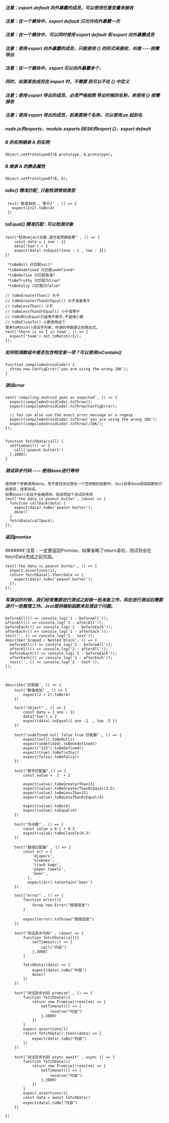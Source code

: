 ##### 注意：export.default 向外暴露的成员，可以使用任意变量来接收

##### 注意：在一个模块中，export default 只允许向外暴露一次

##### 注意：在一个模块中，可以同时使用 export default 和 export 向外暴露成员

##### 注意：使用 export 向外暴露的成员，只能使用 {} 的形式来接收，叫做 ----按需导出

##### 注意：在一个模块中，export 可以向外暴露多个，

##### 同时，如果某些成员在 import 时，不需要 则可以不在 {} 中定义

##### 注意；使用 export 导出的成员，必须严格按照 导出时候的名称，来使用 {} 按需接收

##### 注意；使用 export 导出的成员，如果要换个名称，可以使用 as 起别名

##### node.js的exports、module.exports与ES6的export {}、export default

##### B 的实例继承 A 的实例
```
Object.setPrototypeOf(B.prototype, A.prototype);
```

##### B 继承 A 的静态属性
```
Object.setPrototypeOf(B, A);
```

##### toBe()  精准匹配 , 只能检测常规类型
```
 test('数值相加 , 等于2' , () => {
   expect(2+2).toBe(4)
 })
```

##### toEqual()  精准匹配 : 可以检测对象
```
test("检测object对象,是否是预期结果" , () => {
    const data = { one : 1}
    data["two"] = 2
    expect(data).toEqual({one : 1 , two : 2})
})

 *toBeNull 只匹配null*
 *toBeUndefined 只匹配undefined*
 *toBeDefine 只匹配有值*
 *toBeTruthy 只匹配为true*
 *toBeFalsy 只匹配为false*

// toBeGreaterThan() 大于
// toBeGreaterThanOrEqual() 大于或者等于
// toBeLessThan() 小于
// toBeLessThanOrEqual() 小于或等于
// toBe和toEqual只适用于数字,不适用小数
// toBeCloseTo() 小数使用这个
使用toMatch()测试字符串，传递的参数是正则表达式。
test('there is no I in team', () => {
  expect('team').not.toMatch(/I/);
});
```

##### 如何检测数组中是否包含特定某一项？可以使用toContain()
```
function compileAndroidCode() {
  throw new ConfigError('you are using the wrong JDK');
}
```
##### 测试error
```
test('compiling android goes as expected', () => {
  expect(compileAndroidCode).toThrow();
  expect(compileAndroidCode).toThrow(ConfigError);

  // You can also use the exact error message or a regexp
  expect(compileAndroidCode).toThrow('you are using the wrong JDK');
  expect(compileAndroidCode).toThrow(/JDK/);
});


function fetchData(call) {
  setTimeout(() => {
    call('peanut butter1')
  },1000);
}
```
##### 测试异步代码 ---- 使用done进行等待
```
使用单个参数调用done，而不是将测试放在一个空参数的函数中，Jest会等done回调函数执行结束后，结束测试。
如果done()永远不会被调用，则说明这个测试将失败
test('the data is peanut butter', (done) => {
  function callback(data) {
    expect(data).toBe('peanut butter');
    done()
  }
  fetchData(callback);
});
```
##### 返回promise
####### 注意：一定要返回Promise，如果省略了return语句，测试将会在fetchData完成之前完成。
```
test('the data is peanut butter', () => {
  expect.assertions(1);
  return fetchData().then(data => {
    expect(data).toBe('peanut butter');
  });
});
```



##### 写测试的时候，我们经常需要进行测试之前做一些准备工作，和在进行测试后需要进行一些整理工作。Jest提供辅助函数来处理这个问题。

```
beforeAll(() => console.log('1 - beforeAll'));
afterAll(() => console.log('1 - afterAll'));
beforeEach(() => console.log('1 - beforeEach'));
afterEach(() => console.log('1 - afterEach'));
test('', () => console.log('1 - test'));
describe('Scoped / Nested block', () => {
  beforeAll(() => console.log('2 - beforeAll'));
  afterAll(() => console.log('2 - afterAll'));
  beforeEach(() => console.log('2 - beforeEach'));
  afterEach(() => console.log('2 - afterEach'));
  test('', () => console.log('2 - test'));
});



describe('匹配器', () => {
    test("数值相加" , () => {
        expect(2 + 2).toBe(4)
    })

    test("object" , () => {
        const data = { one : 1}
        data["two"] = 2
        expect(data).toEqual({ one :1  , two :2 })
    })

    test("undefined null false true 匹配器" , () => {
        expect(null).toBeNull()
        expect(undefined).toBeUndefined()
        expect("123").toBeDefined()
        expect(true).toBeTruthy()
        expect(false).toBeFalsy()
    })

    test("数字匹配器",() => {
        const value =  2  + 2

        expect(value).toBeGreaterThan(3)
        expect(value).toBeGreaterThanOrEqual(3.5)
        expect(value).toBeLessThan(5)
        expect(value).toBeLessThanOrEqual(4)

        expect(value).toBe(4)
        expect(value).toEqual(4)
    })

    test("浮点数" , () => {
        const value = 0.1 + 0.2 
        expect(value).toBeCloseTo(0.3)
    })

    test("数组匹配器" , () => {
        const arr = [
            'diapers',
            'kleenex',
            'trash bags',
            'paper towels',
            'beer',
          ];
          expect(arr).toContain('beer')
    })

    test("error" , () => {
        function error(){
            throw new Error("报错信息")
        }

        expect(error).toThrow("报错信息")
    })

    test("测试异步代码" , (done) => {
        function fetchData(call){
            setTimeout(() => {
                call("内容")
            },3000)
        }

        fetchData((data) => {
            expect(data).toBe("内容")
            done()
        })
    })

    test("测试异步代码 promise" , () => {
        function fetchData(){
            return new Promise((resolve) => {
                setTimeout(() => {
                    resolve("内容")
                },3000)
            }) 
        }
        expect.assertions(1)
        return fetchData().then((data) => {
            expect(data).toBe("内容")
        })
    })

    test("测试异步代码 async await" , async () => {
        function fetchData(){
            return new Promise((resolve) => {
                setTimeout(() => {
                    resolve("内容")
                },3000)
            })
        }
        expect.assertions(1)
        const data = await fetchData()
        expect(data).toBe("内容")
    })

})
```
